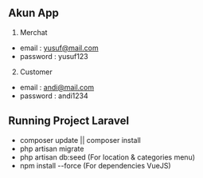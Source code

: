 ## Akun App

1. Merchat
- email : yusuf@mail.com
- password : yusuf123

2. Customer
- email : andi@mail.com
- password : andi1234

## Running Project Laravel 

- composer update || composer install
- php artisan migrate
- php artisan db:seed (For location & categories menu)
- npm install --force (For dependencies VueJS)
